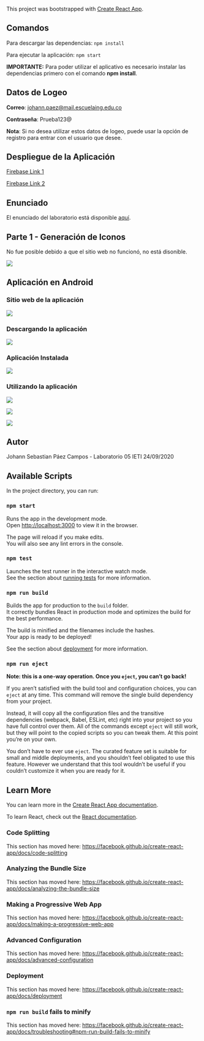 This project was bootstrapped with [Create React App](https://github.com/facebook/create-react-app).

## Comandos 
  Para descargar las dependencias: ```npm install```
  
  Para ejecutar la aplicación: ```npm start```
  
  
  **IMPORTANTE:** Para poder utilizar el aplicativo es necesario instalar las dependencias primero con el comando **npm install**.
## Datos de Logeo

**Correo**: johann.paez@mail.escuelaing.edu.co

**Contraseña**: Prueba123@

**Nota**: Si no desea utilizar estos datos de logeo, puede usar la opción de registro para entrar con el usuario que desee.

## Despliegue de la Aplicación

[Firebase Link 1](https://taks-planner-app-676c2.web.app/)

[Firebase Link 2](https://taks-planner-app-676c2.firebaseapp.com/)

## Enunciado
El enunciado del laboratorio está disponible [aquí](https://github.com/ieti-eci/1.5-task-planner-pwa).
## Parte 1 - Generación de Iconos
No fue posible debido a que el sitio web no funcionó, no está disonible.

![](Images/Imagen8.png)
## Aplicación en Android

### Sitio web de la aplicación

![](Images/Imagen1.jpeg)

### Descargando la aplicación

![](Images/Imagen2.jpeg)

### Aplicación Instalada

![](Images/Imagen3.jpeg)

### Utilizando la aplicación
![](Images/Imagen4.jpeg)


![](Images/Imagen5.jpeg)


![](Images/Imagen6.jpeg)


## Autor
Johann Sebastian Páez Campos - Laboratorio 05 IETI 24/09/2020


## Available Scripts

In the project directory, you can run:

### `npm start`

Runs the app in the development mode.<br />
Open [http://localhost:3000](http://localhost:3000) to view it in the browser.

The page will reload if you make edits.<br />
You will also see any lint errors in the console.

### `npm test`

Launches the test runner in the interactive watch mode.<br />
See the section about [running tests](https://facebook.github.io/create-react-app/docs/running-tests) for more information.

### `npm run build`

Builds the app for production to the `build` folder.<br />
It correctly bundles React in production mode and optimizes the build for the best performance.

The build is minified and the filenames include the hashes.<br />
Your app is ready to be deployed!

See the section about [deployment](https://facebook.github.io/create-react-app/docs/deployment) for more information.

### `npm run eject`

**Note: this is a one-way operation. Once you `eject`, you can’t go back!**

If you aren’t satisfied with the build tool and configuration choices, you can `eject` at any time. This command will remove the single build dependency from your project.

Instead, it will copy all the configuration files and the transitive dependencies (webpack, Babel, ESLint, etc) right into your project so you have full control over them. All of the commands except `eject` will still work, but they will point to the copied scripts so you can tweak them. At this point you’re on your own.

You don’t have to ever use `eject`. The curated feature set is suitable for small and middle deployments, and you shouldn’t feel obligated to use this feature. However we understand that this tool wouldn’t be useful if you couldn’t customize it when you are ready for it.

## Learn More

You can learn more in the [Create React App documentation](https://facebook.github.io/create-react-app/docs/getting-started).

To learn React, check out the [React documentation](https://reactjs.org/).

### Code Splitting

This section has moved here: https://facebook.github.io/create-react-app/docs/code-splitting

### Analyzing the Bundle Size

This section has moved here: https://facebook.github.io/create-react-app/docs/analyzing-the-bundle-size

### Making a Progressive Web App

This section has moved here: https://facebook.github.io/create-react-app/docs/making-a-progressive-web-app

### Advanced Configuration

This section has moved here: https://facebook.github.io/create-react-app/docs/advanced-configuration

### Deployment

This section has moved here: https://facebook.github.io/create-react-app/docs/deployment

### `npm run build` fails to minify

This section has moved here: https://facebook.github.io/create-react-app/docs/troubleshooting#npm-run-build-fails-to-minify
